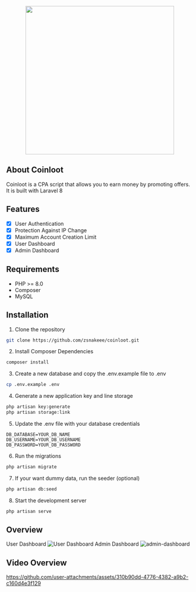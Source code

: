 <p align="center"><a href="https://coinloot.ziadt.dev" target="_blank"><img src="https://github.com/user-attachments/assets/0ce480c3-8c56-4b6f-a719-df0568b21b21" width="400"></a></p>

## About Coinloot

Coinloot is a CPA script that allows you to earn money by promoting offers. It is built with Laravel 8

## Features

- [x] User Authentication
- [x] Protection Against IP Change
- [x] Maximum Account Creation Limit
- [x] User Dashboard
- [x] Admin Dashboard

## Requirements

- PHP >= 8.0
- Composer
- MySQL

## Installation

1. Clone the repository

```bash 
git clone https://github.com/zsnakeee/coinloot.git
```

2. Install Composer Dependencies

```bash 
composer install 
```

3. Create a new database and copy the .env.example file to .env

```bash
cp .env.example .env
```

4. Generate a new application key and line storage

```bash
php artisan key:generate
php artisan storage:link
```

5. Update the .env file with your database credentials

```dotenv
DB_DATABASE=YOUR_DB_NAME
DB_USERNAME=YOUR_DB_USERNAME
DB_PASSWORD=YOUR_DB_PASSWORD
```

6. Run the migrations

```bash
php artisan migrate
```

7. If your want dummy data, run the seeder (optional)

```bash
php artisan db:seed
```

8. Start the development server

```bash
php artisan serve
```

## Overview
User Dashboard
![User Dashboard](https://github.com/user-attachments/assets/f1429cbf-f264-441e-9375-3979c1c1e1f1)
Admin Dashboard
![admin-dashboard](https://github.com/user-attachments/assets/b79482b8-d25f-4b6e-9e67-c5e4ffa53908)

## Video Overview

https://github.com/user-attachments/assets/310b90dd-4776-4382-a9b2-c160d4e3f129





